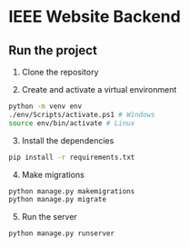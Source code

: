 # IEEE Website Backend

## Run the project

1. Clone the repository

2. Create and activate a virtual environment

```bash
python -m venv env
./env/Scripts/activate.ps1 # Windows
source env/bin/activate # Linux
```

3. Install the dependencies

```bash
pip install -r requirements.txt
```

4. Make migrations

```bash
python manage.py makemigrations
python manage.py migrate
```

5. Run the server

```bash
python manage.py runserver
```
